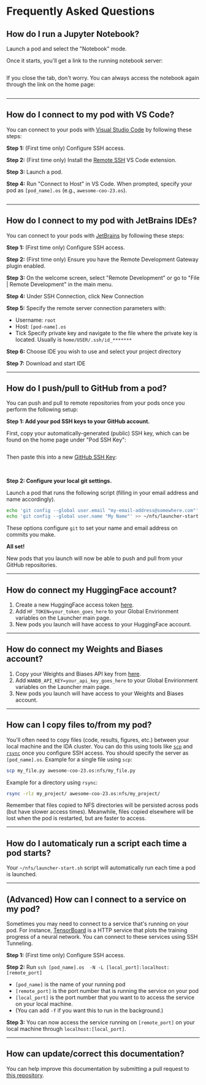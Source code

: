 # Frequently Asked Questions

## How do I run a Jupyter Notebook?

Launch a pod and select the "Notebook" mode.

Once it starts, you'll get a link to the running notebook server:

<img srcset="_static/images/open-notebook.png 2x" />

If you close the tab, don't worry. You can always access the notebook again through the link on the home page:

<img srcset="_static/images/open-notebook-home.png 2x" />

----------------------------------------------------------------------------------------------

## How do I connect to my pod with VS Code?

You can connect to your pods with [Visual Studio Code](https://code.visualstudio.com/) by following these steps:

**Step 1:** (First time only) Configure SSH access.

**Step 2:** (First time only) Install the [Remote SSH](https://marketplace.visualstudio.com/items?itemName=ms-vscode-remote.remote-ssh) VS Code extension.

**Step 3:** Launch a pod.

**Step 4:** Run "Connect to Host" in VS Code. When prompted, specify your pod as `[pod_name].os` (e.g., `awesome-coo-23.os`).

<img srcset="_static/images/vscode-connect-to-host.png 2x" />

----------------------------------------------------------------------------------------------

## How do I connect to my pod with JetBrains IDEs?

You can connect to your pods with [JetBrains](https://www.jetbrains.com/) by following these steps:

**Step 1:** (First time only) Configure SSH access.

**Step 2:** (First time only) Ensure you have the Remote Development Gateway plugin enabled.

**Step 3:** On the welcome screen, select "Remote Development" or go to "File | Remote Development" in the main menu.

**Step 4:** Under SSH Connection, click New Connection

**Step 5:** Specify the remote server connection parameters with:
- Username: `root`
- Host: `[pod-name].os`
- Tick Specify private key and navigate to the file where the private key is located. Usually is `home/USER/.ssh/id_*******`

**Step 6:** Choose IDE you wish to use and select your project directory

**Step 7:** Download and start IDE

----------------------------------------------------------------------------------------------

## How do I push/pull to GitHub from a pod?

You can push and pull to remote repositories from your pods once you perform the following setup:

**Step 1: Add your pod SSH keys to your GitHub account.**

First, copy your automatically-generated (public) SSH key, which can be found on the home page under "Pod SSH Key":

<img srcset="_static/images/ssh-key.png 3x" />

Then paste this into a new [GitHub SSH Key](https://github.com/settings/keys):

<img srcset="_static/images/github-ssh-key-0.png 4x" />

<img srcset="_static/images/github-ssh-key-1.png 4x" />


**Step 2: Configure your local git settings.**

Launch a pod that runs the following script (filling in your email address and name accordingly).

```bash
echo 'git config --global user.email "my-email-address@somewhere.com"' >> ~/nfs/launcher-start.sh
echo 'git config --global user.name "My Name"' >> ~/nfs/launcher-start.sh
```

These options configure `git` to set your name and email address on commits you make.

**All set!**

New pods that you launch will now be able to push and pull from your GitHub repositories.

----------------------------------------------------------------------------------------------

## How do connect my HuggingFace account?

1. Create a new HuggingFace access token [here](https://huggingface.co/settings/tokens/new?tokenType=write).
2. Add `HF_TOKEN=your_token_goes_here` to your Global Envirionment variables on the Launcher main page.
3. New pods you launch will have access to your HuggingFace account.

----------------------------------------------------------------------------------------------

## How do connect my Weights and Biases account?

1. Copy your Weights and Biases API key from [here](https://wandb.ai/authorize).
2. Add `WANDB_API_KEY=your_api_key_goes_here` to your Global Envirionment variables on the Launcher main page.
3. New pods you launch will have access to your Weights and Biases account.

----------------------------------------------------------------------------------------------

## How can I copy files to/from my pod?

You'll often need to copy files (code, results, figures, etc.) between your local machine and the IDA cluster.
You can do this using tools like [`scp`](https://linux.die.net/man/1/scp) and [`rsync`](https://linux.die.net/man/1/rsync) once you configure SSH access. You should specify the server
as `[pod_name].os`. Example for a single file using `scp`:

```bash
scp my_file.py awesome-coo-23.os:nfs/my_file.py
```

Example for a directory using `rsync`:

```bash
rsync -rlz my_project/ awesome-coo-23.os:nfs/my_project/
```

Remember that files copied to NFS directories will be persisted across pods (but have slower access times).
Meanwhile, files copied elsewhere will be lost when the pod is restarted, but are faster to access.

----------------------------------------------------------------------------------------------

## How do I automaticaly run a script each time a pod starts?

Your `~/nfs/launcher-start.sh` script will automatically run each time a pod is launched.

----------------------------------------------------------------------------------------------

## (Advanced) How can I connect to a service on my pod?

Sometimes you may need to connect to a service that's running on your pod. For instance,
[TensorBoard](https://www.tensorflow.org/tensorboard) is a HTTP service that plots the
training progress of a neural network. You can connect to these services using SSH Tunneling.

**Step 1:** (First time only) Configure SSH access.

**Step 2:** Run `ssh [pod_name].os  -N -L [local_port]:localhost:[remote_port]`

 - `[pod_name]` is the name of your running pod
 - `[remote_port]` is the port number that is running the service on your pod
 - `[local_port]` is the port number that you want to to access the service on your local machine.
 - (You can add `-f` if you want this to run in the background.)

**Step 3:** You can now access the service running on `[remote_port]` on your local machine through `localhost:[local_port]`.

----------------------------------------------------------------------------------------------

## How can update/correct this documentation?

You can help improve this documentation by submitting a pull request to
[this repository](https://github.com/seanmacavaney/launcher-docs).
